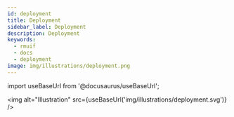 ```yaml
---
id: deployment
title: Deployment
sidebar_label: Deployment
description: Deployment
keywords:
  - rmuif
  - docs
  - deployment
image: img/illustrations/deployment.png
---
```


import useBaseUrl from '@docusaurus/useBaseUrl';

<img alt="Illustration" src={useBaseUrl('img/illustrations/deployment.svg')} />
